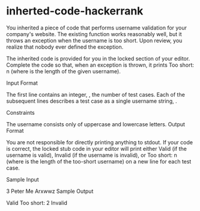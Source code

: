 # inherted-code-hackerrank





You inherited a piece of code that performs username validation for your company's website. The existing function works reasonably well, but it throws an exception when the username is too short. Upon review, you realize that nobody ever defined the exception.

The inherited code is provided for you in the locked section of your editor. Complete the code so that, when an exception is thrown, it prints Too short: n (where  is the length of the given username).

Input Format

The first line contains an integer, , the number of test cases.
Each of the  subsequent lines describes a test case as a single username string, .

Constraints

The username consists only of uppercase and lowercase letters.
Output Format

You are not responsible for directly printing anything to stdout. If your code is correct, the locked stub code in your editor will print either Valid (if the username is valid), Invalid (if the username is invalid), or Too short: n (where  is the length of the too-short username) on a new line for each test case.

Sample Input

3
Peter
Me
Arxwwz
Sample Output

Valid
Too short: 2
Invalid
